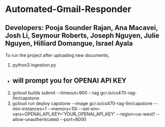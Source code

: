 # Automated-Gmail-Responder
## Developers: Pooja Sounder Rajan, Ana Macavei, Josh Li, Seymour Roberts, Joseph Nguyen, Julie Nguyen, Hilliard Domangue, Israel Ayala

To run the project after uploading new documents,
1) python3 ingestion.py
* ## will prompt you for OPENAI API KEY
2) gcloud builds submit --timeout=900 --tag gcr.io/cs470-rag-llm/capstone
3) gcloud run deploy capstone   --image gcr.io/cs470-rag-llm/capstone --min-instances=1 --memory=1Gi --set-env-vars=OPENAI_API_KEY='YOUR_OPENAI_API_KEY' --region=us-west1 --allow-unauthenticated --port=8000




